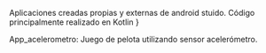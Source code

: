 Aplicaciones creadas propias y externas de android stuido. 
Código principalmente realizado en Kotlin
}

App_acelerometro: Juego de pelota utilizando sensor acelerómetro.
